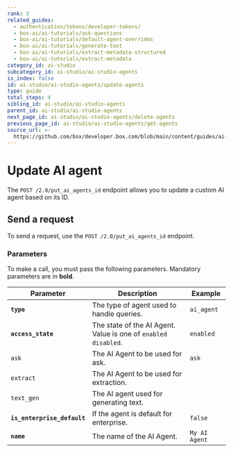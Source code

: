 ```yaml
---
rank: 3
related_guides:
  - authentication/tokens/developer-tokens/
  - box-ai/ai-tutorials/ask-questions
  - box-ai/ai-tutorials/default-agent-overrides
  - box-ai/ai-tutorials/generate-text
  - box-ai/ai-tutorials/extract-metadata-structured
  - box-ai/ai-tutorials/extract-metadata
category_id: ai-studio
subcategory_id: ai-studio/ai-studio-agents
is_index: false
id: ai-studio/ai-studio-agents/update-agents
type: guide
total_steps: 4
sibling_id: ai-studio/ai-studio-agents
parent_id: ai-studio/ai-studio-agents
next_page_id: ai-studio/ai-studio-agents/delete-agents
previous_page_id: ai-studio/ai-studio-agents/get-agents
source_url: >-
  https://github.com/box/developer.box.com/blob/main/content/guides/ai-studio/ai-studio-agents/update-agents.md
---
```

# Update AI agent

The `POST /2.0/put_ai_agents_id` endpoint allows you to update a custom AI agent based on its ID.

## Send a request

To send a request, use the `POST /2.0/put_ai_agents_id` endpoint.

<Samples id='put-ai-agents_id' >

</Samples>

### Parameters

To make a call, you must pass the following parameters. Mandatory parameters are in **bold**.

| Parameter| Description| Example|
|--------|--------|-------|
| **`type`** | The type of agent used to handle queries. | `ai_agent` |
| **`access_state`** | The state of the AI Agent. Value is one of `enabled` `disabled`. | `enabled` |
| `ask` | The AI Agent to be used for ask. | `ask` |
| `extract` | The AI Agent to be used for extraction. | |
| `text_gen` | The AI agent used for generating text. | |
| **`is_enterprise_default`** | If the agent is default for enterprise. | `false` |
| **`name`** | The name of the AI Agent. | `My AI Agent` |